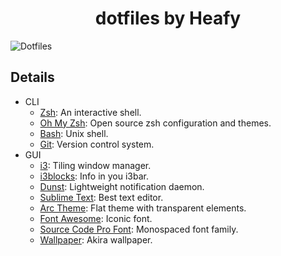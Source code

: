 <h1 align="center">dotfiles by Heafy</h1>

![Dotfiles](https://i.imgur.com/jEckCHk.png)

## Details

* CLI
	* [Zsh](https://www.zsh.org): An interactive shell.
  	* [Oh My Zsh](https://github.com/robbyrussell/oh-my-zsh): Open source zsh configuration and themes.
  	* [Bash](https://www.gnu.org/software/bash/): Unix shell.
  	* [Git](https://git-scm.com): Version control system.
* GUI
  	* [i3](https://github.com/i3/i3): Tiling window manager.
  	* [i3blocks](https://github.com/vivien/i3blocks): Info in you i3bar.
  	* [Dunst](https://github.com/dunst-project/dunst): Lightweight notification daemon.
  	* [Sublime Text](https://www.sublimetext.com): Best text editor.
  	* [Arc Theme](https://github.com/NicoHood/arc-theme): Flat theme with transparent elements.
  	* [Font Awesome](https://github.com/FortAwesome/Font-Awesome): Iconic font.
  	* [Source Code Pro Font](https://github.com/adobe-fonts/source-code-pro): Monospaced font family.
  	* [Wallpaper](https://www.reddit.com/r/wallpapers/comments/80tdge/synthwave_akira_designedbywizards/): Akira wallpaper.